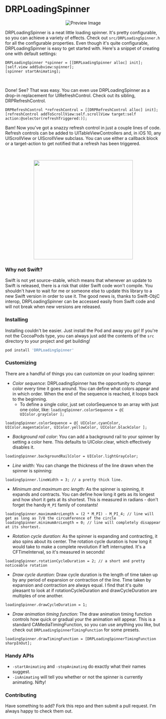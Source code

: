 # DRPLoadingSpinner

<p align="center">
  <img src="http://i.imgur.com/CppX03H.gif" alt="Preview Image"/>
</p>

DRPLoadingSpinner is a neat little loading spinner. It's pretty
configurable, so you can achieve a variety of effects. Check out
`src/DRPLoadingSpinner.h` for all the configurable properties.
Even though it's quite configurable, DRPLoadingSpinner is easy
to get started with. Here's a snippet of creating one with default
settings:

```objc
DRPLoadingSpinner *spinner = [[DRPLoadingSpinner alloc] init];
[self.view addSubview:spinner];
[spinner startAnimating];
```

<br/>

Done! See? That was easy. You can even use DRPLoadingSpinner as a drop-in replacement for UIRefreshControl. Check out its sibling, DRPRefreshControl.

```objc
DRPRefreshControl *refreshControl = [[DRPRefreshControl alloc] init];
[refreshControl addToScrollView:self.scrollView target:self action:@selector(refreshTriggered:)];
```
Bam! Now you've got a snazzy refresh control in just a couple lines of code. Refresh controls can be added to UITableViewControllers and, in iOS 10, any UIScrollView or UIScrollView subclass. You can use either a callback block or a target-action to get notified that a refresh has been triggered.

<br/>

<p align="center">
  <img src="http://imgur.com/WQcgqdf.gif" width="320" />
</p>

### Why not Swift?
Swift is not yet source-stable, which means that whenever an update to Swift is released, there is a risk that older Swift code won't compile. You shouldn't have to wait for me or someone else to update this library to a new Swift version in order to use it. The good news is, thanks to Swift-ObjC interop, DRPLoadingSpinner can be accessed easily from Swift code and will not break when new versions are released.

### Installing
Installing couldn't be easier. Just install the Pod and away you go! If you're not the CocoaPods type, you can always just add the contents of the `src` directory to your project and get building!
```ruby
pod install 'DRPLoadingSpinner'
```

### Customizing
There are a handful of things you can customize on your loading spinner:
* *Color sequence*: DRPLoadingSpinner has the opportunity to change color every time it goes around. You can define what colors appear and in which order. When the end of the sequence is reached, it loops back to the beginning.
  * To define a single color, just set colorSequence to an array with just one color, like: `loadingSpinner.colorSequence = @[ UIColor.grayColor ];`
```objc
loadingSpinner.colorSequence = @[ UIColor.cyanColor, UIColor.magentaColor, UIColor.yellowColor, UIColor.blackColor ];
```

* *Background rail color*: You can add a background rail to your spinner by setting a color here. This defaults to UIColor.clear, which effectively disables it.
```objc
loadingSpinner.backgroundRailColor = UIColor.lightGrayColor;
```

* *Line width:* You can change the thickness of the line drawn when the spinner is spinning:
```objc
loadingSpinner.lineWidth = 3; // a pretty thick line.
```

* *Minimum and maximum arc length:* As the spinner is spinning, it expands and contracts. You can define how long it gets as its longest and how short it gets at its shortest. This is measured in radians - don't forget the handy `M_PI` family of constants!
```objc
loadingSpinner.maximumArcLength = (2 * M_PI) - M_PI_4; // line will get as long as 7/8 the circumference of the circle
loadingSpinner.minimumArcLength = 0; // line will completely disappear at its shortest.
```

* *Rotation cycle duration:* As the spinner is expanding and contracting, it also spins about its center. The rotation cycle duration is how long it would take to make a complete revolution if left interrupted. It's a CFTimeInterval, so it's measured in seconds!
```objc
loadingSpinner.rotationCycleDuration = 2; // a short and pretty noticeable rotation
```

* *Draw cycle duration:* Draw cycle duration is the length of time taken up by any period of expansion or contraction of the line. Time taken by expansion and contraction are always equal. I find that it's quite pleasant to look at if rotationCycleDuration and drawCycleDuration are multiples of one another.
```objc
loadingSpinner.drawCycleDuration = 1;
```

* *Draw animation timing function:* The draw animation timing function controls how quick or gradual your the animation will appear. This is a standard CAMediaTimingFunction, so you can use anything you like, but check out `DRPLoadingSpinnerTimingFunction` for some presets.
```objc
loadingSpinner.drawTimingFunction = [DRPLoadingSpinnerTimingFunction sharpInOut];
```

### Handy APIs
* `-startAnimating` and `-stopAnimating` do exactly what their names suggest.
* `-isAnimating` will tell you whether or not the spinner is currently animating. Nifty!

### Contributing
Have something to add? Fork this repo and then submit a pull request. I'm always happy to check them out.
